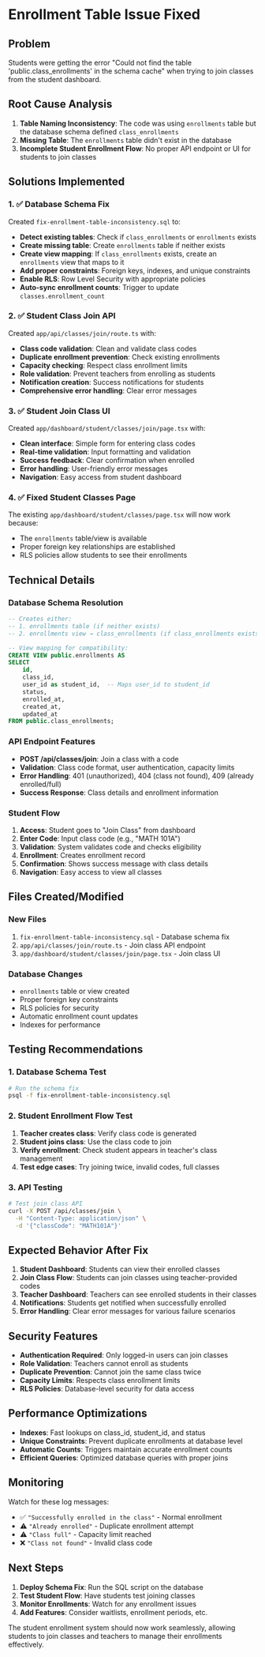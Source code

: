 # Enrollment Table Issue Fixed

## Problem
Students were getting the error "Could not find the table 'public.class_enrollments' in the schema cache" when trying to join classes from the student dashboard.

## Root Cause Analysis
1. **Table Naming Inconsistency**: The code was using `enrollments` table but the database schema defined `class_enrollments`
2. **Missing Table**: The `enrollments` table didn't exist in the database
3. **Incomplete Student Enrollment Flow**: No proper API endpoint or UI for students to join classes

## Solutions Implemented

### 1. ✅ Database Schema Fix
Created `fix-enrollment-table-inconsistency.sql` to:
- **Detect existing tables**: Check if `class_enrollments` or `enrollments` exists
- **Create missing table**: Create `enrollments` table if neither exists
- **Create view mapping**: If `class_enrollments` exists, create an `enrollments` view that maps to it
- **Add proper constraints**: Foreign keys, indexes, and unique constraints
- **Enable RLS**: Row Level Security with appropriate policies
- **Auto-sync enrollment counts**: Trigger to update `classes.enrollment_count`

### 2. ✅ Student Class Join API
Created `app/api/classes/join/route.ts` with:
- **Class code validation**: Clean and validate class codes
- **Duplicate enrollment prevention**: Check existing enrollments
- **Capacity checking**: Respect class enrollment limits
- **Role validation**: Prevent teachers from enrolling as students
- **Notification creation**: Success notifications for students
- **Comprehensive error handling**: Clear error messages

### 3. ✅ Student Join Class UI
Created `app/dashboard/student/classes/join/page.tsx` with:
- **Clean interface**: Simple form for entering class codes
- **Real-time validation**: Input formatting and validation
- **Success feedback**: Clear confirmation when enrolled
- **Error handling**: User-friendly error messages
- **Navigation**: Easy access from student dashboard

### 4. ✅ Fixed Student Classes Page
The existing `app/dashboard/student/classes/page.tsx` will now work because:
- The `enrollments` table/view is available
- Proper foreign key relationships are established
- RLS policies allow students to see their enrollments

## Technical Details

### Database Schema Resolution
```sql
-- Creates either:
-- 1. enrollments table (if neither exists)
-- 2. enrollments view → class_enrollments (if class_enrollments exists)

-- View mapping for compatibility:
CREATE VIEW public.enrollments AS
SELECT 
    id,
    class_id,
    user_id as student_id,  -- Maps user_id to student_id
    status,
    enrolled_at,
    created_at,
    updated_at
FROM public.class_enrollments;
```

### API Endpoint Features
- **POST /api/classes/join**: Join a class with a code
- **Validation**: Class code format, user authentication, capacity limits
- **Error Handling**: 401 (unauthorized), 404 (class not found), 409 (already enrolled/full)
- **Success Response**: Class details and enrollment information

### Student Flow
1. **Access**: Student goes to "Join Class" from dashboard
2. **Enter Code**: Input class code (e.g., "MATH 101A")
3. **Validation**: System validates code and checks eligibility
4. **Enrollment**: Creates enrollment record
5. **Confirmation**: Shows success message with class details
6. **Navigation**: Easy access to view all classes

## Files Created/Modified

### New Files
1. `fix-enrollment-table-inconsistency.sql` - Database schema fix
2. `app/api/classes/join/route.ts` - Join class API endpoint
3. `app/dashboard/student/classes/join/page.tsx` - Join class UI

### Database Changes
- `enrollments` table or view created
- Proper foreign key constraints
- RLS policies for security
- Automatic enrollment count updates
- Indexes for performance

## Testing Recommendations

### 1. Database Schema Test
```bash
# Run the schema fix
psql -f fix-enrollment-table-inconsistency.sql
```

### 2. Student Enrollment Flow Test
1. **Teacher creates class**: Verify class code is generated
2. **Student joins class**: Use the class code to join
3. **Verify enrollment**: Check student appears in teacher's class management
4. **Test edge cases**: Try joining twice, invalid codes, full classes

### 3. API Testing
```bash
# Test join class API
curl -X POST /api/classes/join \
  -H "Content-Type: application/json" \
  -d '{"classCode": "MATH101A"}'
```

## Expected Behavior After Fix

1. **Student Dashboard**: Students can view their enrolled classes
2. **Join Class Flow**: Students can join classes using teacher-provided codes
3. **Teacher Dashboard**: Teachers can see enrolled students in their classes
4. **Notifications**: Students get notified when successfully enrolled
5. **Error Handling**: Clear error messages for various failure scenarios

## Security Features

- **Authentication Required**: Only logged-in users can join classes
- **Role Validation**: Teachers cannot enroll as students
- **Duplicate Prevention**: Cannot join the same class twice
- **Capacity Limits**: Respects class enrollment limits
- **RLS Policies**: Database-level security for data access

## Performance Optimizations

- **Indexes**: Fast lookups on class_id, student_id, and status
- **Unique Constraints**: Prevent duplicate enrollments at database level
- **Automatic Counts**: Triggers maintain accurate enrollment counts
- **Efficient Queries**: Optimized database queries with proper joins

## Monitoring

Watch for these log messages:
- ✅ `"Successfully enrolled in the class"` - Normal enrollment
- ⚠️ `"Already enrolled"` - Duplicate enrollment attempt
- ⚠️ `"Class full"` - Capacity limit reached
- ❌ `"Class not found"` - Invalid class code

## Next Steps

1. **Deploy Schema Fix**: Run the SQL script on the database
2. **Test Student Flow**: Have students test joining classes
3. **Monitor Enrollments**: Watch for any enrollment issues
4. **Add Features**: Consider waitlists, enrollment periods, etc.

The student enrollment system should now work seamlessly, allowing students to join classes and teachers to manage their enrollments effectively.